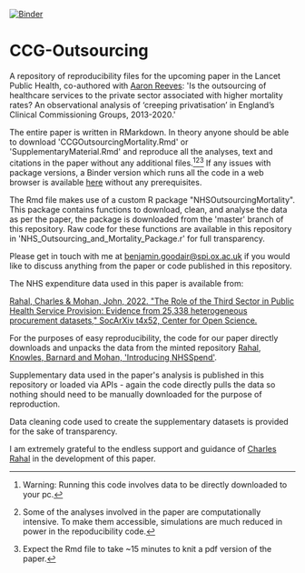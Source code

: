 [![Binder](https://mybinder.org/badge_logo.svg)](https://mybinder.org/v2/gh/BenGoodair/CCG-Outsourcing-Binder/HEAD)
# CCG-Outsourcing
A repository of reproducibility files for the upcoming paper in the Lancet Public Health, co-authored with [Aaron Reeves](https://aaronreeves.org/): 'Is the outsourcing of healthcare services to the private sector associated with higher mortality rates? An observational analysis of ‘creeping privatisation’ in England’s Clinical Commissioning Groups, 2013-2020.' 

The entire paper is written in RMarkdown. In theory anyone should be able to download 'CCGOutsourcingMortality.Rmd' or 'SupplementaryMaterial.Rmd' and reproduce all the analyses, text and citations in the paper without any additional files.[^1][^2][^3] If any issues with package versions, a Binder version which runs all the code in a web browser is available [here](https://mybinder.org/v2/gh/BenGoodair/CCG-Outsourcing-Binder/HEAD) without any prerequisites.

The Rmd file makes use of a custom R package "NHSOutsourcingMortality". This package contains functions to download, clean, and analyse the data as per the paper, the package is downloaded from the 'master' branch of this repository. Raw code for these functions are available in this repository in 'NHS_Outsourcing_and_Mortality_Package.r' for full transparency.

Please get in touch with me at benjamin.goodair@spi.ox.ac.uk if you would like to discuss anything from the paper or code published in this repository.

The NHS expenditure data used in this paper is available from:

[Rahal, Charles & Mohan, John, 2022. "The Role of the Third Sector in Public Health Service Provision: Evidence from 25,338 heterogeneous procurement datasets," SocArXiv t4x52, Center for Open Science.](https://ideas.repec.org/p/osf/socarx/t4x52.html)

For the purposes of easy reproducibility, the code for our paper directly downloads and unpacks the data from the minted repository [Rahal, Knowles, Barnard and Mohan, 'Introducing NHSSpend'](https://zenodo.org/record/5054717).

Supplementary data used in the paper's analysis is published in this repository or loaded via APIs - again the code directly pulls the data so nothing should need to be manually downloaded for the purpose of reproduction.

Data cleaning code used to create the supplementary datasets is provided for the sake of transparency.

I am extremely grateful to the endless support and guidance of [Charles Rahal](https://crahal.github.io/) in the development of this paper.




[^1]: Warning: Running this code involves data to be directly downloaded to your pc. 
[^2]: Some of the analyses involved in the paper are computationally intensive. To make them accessible, simulations are much reduced in power in the repoducibility code. 
[^3]: Expect the Rmd file to take ~15 minutes to knit a pdf version of the paper.
